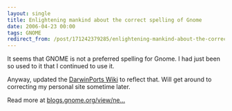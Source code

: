 ```yaml
---
layout: single
title: Enlightening mankind about the correct spelling of Gnome
date: 2006-04-23 00:00
tags: GNOME
redirect_from: /post/171242379285/enlightening-mankind-about-the-correct-spelling-of
---
```

It seems that GNOME is not a preferred spelling for Gnome. I had just been so used to it that I continued to use it.

Anyway, updated the [DarwinPorts Wiki](http://wiki.opendarwin.org/index.php/DarwinPorts) to reflect that. Will get around to correcting my personal site sometime later.

Read more at [blogs.gnome.org/view/ne&hellip;](http://blogs.gnome.org/view/newren/2006/04/22/1)
